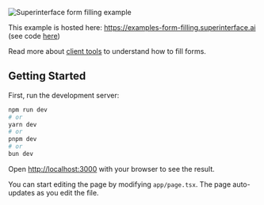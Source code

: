 ![Superinterface form filling example](https://raw.githubusercontent.com/supercorp-ai/superinterface/main/examples/form-filling/src/app/opengraph-image.png)

This example is hosted here: https://examples-form-filling.superinterface.ai (see code [here](https://github.com/supercorp-ai/superinterface/tree/main/examples/form-filling))

Read more about [client tools](https://superinterface.ai/docs/assistants/functions/client-tool) to understand how to fill forms.

## Getting Started

First, run the development server:

```bash
npm run dev
# or
yarn dev
# or
pnpm dev
# or
bun dev
```

Open [http://localhost:3000](http://localhost:3000) with your browser to see the result.

You can start editing the page by modifying `app/page.tsx`. The page auto-updates as you edit the file.
